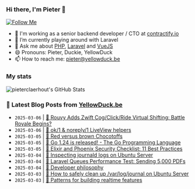 ### Hi there, I'm Pieter 👋  
[![Follow Me](https://img.shields.io/github/followers/pieterclaerhout?label=Follow&style=social)](https://github.com/pieterclaerhout)

- 🏢 I'm working as a senior backend developer / CTO at [contractify.io](https://contractify.io)
- 🌱 I’m currently playing around with Laravel
- 💬 Ask me about [PHP](https://php.net), [Laravel](http://laravel.com) and [VueJS](https://vuejs.org)
- 😄 Pronouns: Pieter, Duckie, YellowDuck
- 📫 How to reach me: pieter@yellowduck.be

### My stats

![pieterclaerhout's GitHub Stats](https://github-readme-stats.vercel.app/api?username=pieterclaerhout&show_icons=true&count_private=true&line_height=40)

### 📩 Latest Blog Posts from [YellowDuck.be](https://www.yellowduck.be/)
<!-- BLOG-POST-LIST:START -->
- `2025-03-06` | [🔗 Rouvy Adds Zwift Cog/Click/Ride Virtual Shifting: Battle Royale Begins?](https://www.yellowduck.be/posts/rouvy-adds-zwift-cog-click-ride-virtual-shifting-battle-royale-begins)  
- `2025-03-06` | [🔗 ok/1 &amp; noreply/1 LiveView helpers](https://www.yellowduck.be/posts/ok-1-noreply-1-liveview-helpers)  
- `2025-03-05` | [🐥 Red versus brown Chocotoffs](https://www.yellowduck.be/posts/red-versus-brown-chocotoffs)  
- `2025-03-05` | [🔗 Go 1.24 is released! - The Go Programming Language](https://www.yellowduck.be/posts/go-1-24-is-released-the-go-programming-language)  
- `2025-03-05` | [🔗 Elixir and Phoenix Security Checklist: 11 Best Practices](https://www.yellowduck.be/posts/elixir-and-phoenix-security-checklist-11-best-practices)  
- `2025-03-04` | [🐥 Inspecting journald logs on Ubuntu Server](https://www.yellowduck.be/posts/inspecting-journald-logs-on-ubuntu-server)  
- `2025-03-04` | [🔗 Laravel Queues Performance Test: Sending 5,000 PDFs](https://www.yellowduck.be/posts/laravel-queues-performance-test-sending-5-000-pdfs)  
- `2025-03-04` | [🔗 Developer philosophy](https://www.yellowduck.be/posts/developer-philosophy)  
- `2025-03-03` | [🐥 How to safely clean up /var/log/journal on Ubuntu Server](https://www.yellowduck.be/posts/how-to-safely-clean-up-var-log-journal-on-ubuntu-server)  
- `2025-03-03` | [🔗 Patterns for building realtime features](https://www.yellowduck.be/posts/patterns-for-building-realtime-features)  

<!-- BLOG-POST-LIST:END -->
